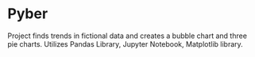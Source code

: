 # Pyber
Project finds trends in fictional data and creates a bubble chart and three pie charts. Utilizes Pandas Library, Jupyter Notebook, Matplotlib library.
